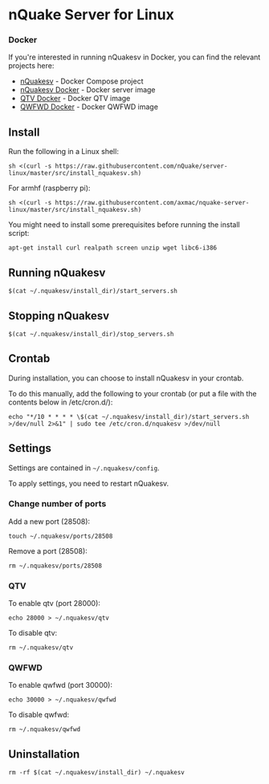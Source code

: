 # nQuake Server for Linux

### Docker

If you're interested in running nQuakesv in Docker, you can find the relevant projects here:

* [nQuakesv](https://github.com/nQuake/nquakesv) - Docker Compose project
* [nQuakesv Docker](https://github.com/niclaslindstedt/nquakesv-docker) - Docker server image
* [QTV Docker](https://github.com/niclaslindstedt/qtv-docker) - Docker QTV image
* [QWFWD Docker](https://github.com/niclaslindstedt/qwfwd-docker) - Docker QWFWD image

## Install

Run the following in a Linux shell:

```
sh <(curl -s https://raw.githubusercontent.com/nQuake/server-linux/master/src/install_nquakesv.sh)
```

For armhf (raspberry pi):

```
sh <(curl -s https://raw.githubusercontent.com/axmac/nquake-server-linux/master/src/install_nquakesv.sh)
```

You might need to install some prerequisites before running the install script:

```
apt-get install curl realpath screen unzip wget libc6-i386
```

## Running nQuakesv

```
$(cat ~/.nquakesv/install_dir)/start_servers.sh
```

## Stopping nQuakesv

```
$(cat ~/.nquakesv/install_dir)/stop_servers.sh
```

## Crontab

During installation, you can choose to install nQuakesv in your crontab.

To do this manually, add the following to your crontab (or put a file with the contents below in /etc/cron.d/):

```
echo "*/10 * * * * \$(cat ~/.nquakesv/install_dir)/start_servers.sh >/dev/null 2>&1" | sudo tee /etc/cron.d/nquakesv >/dev/null
```

## Settings

Settings are contained in `~/.nquakesv/config`.

To apply settings, you need to restart nQuakesv.

### Change number of ports

Add a new port (28508):

```
touch ~/.nquakesv/ports/28508
```

Remove a port (28508):

```
rm ~/.nquakesv/ports/28508
```

### QTV

To enable qtv (port 28000):

```
echo 28000 > ~/.nquakesv/qtv
```

To disable qtv:

```
rm ~/.nquakesv/qtv
```

### QWFWD

To enable qwfwd (port 30000):

```
echo 30000 > ~/.nquakesv/qwfwd
```

To disable qwfwd:

```
rm ~/.nquakesv/qwfwd
```

## Uninstallation

```
rm -rf $(cat ~/.nquakesv/install_dir) ~/.nquakesv
```
